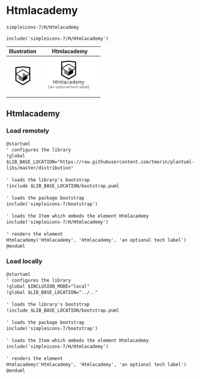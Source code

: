 # Htmlacademy


```text
simpleicons-7/H/Htmlacademy
```

```text
include('simpleicons-7/H/Htmlacademy')
```



| Illustration | Htmlacademy |
| :---: | :---: |
| ![illustration for Illustration](../../simpleicons-7/H/Htmlacademy.png) | ![illustration for Htmlacademy](../../simpleicons-7/H/Htmlacademy.Local.png) |




## Htmlacademy

### Load remotely
```plantuml
@startuml
' configures the library
!global $LIB_BASE_LOCATION="https://raw.githubusercontent.com/tmorin/plantuml-libs/master/distribution"

' loads the library's bootstrap
!include $LIB_BASE_LOCATION/bootstrap.puml

' loads the package bootstrap
include('simpleicons-7/bootstrap')

' loads the Item which embeds the element Htmlacademy
include('simpleicons-7/H/Htmlacademy')

' renders the element
Htmlacademy('Htmlacademy', 'Htmlacademy', 'an optional tech label')
@enduml
```

### Load locally
```plantuml
@startuml
' configures the library
!global $INCLUSION_MODE="local"
!global $LIB_BASE_LOCATION="../.."

' loads the library's bootstrap
!include $LIB_BASE_LOCATION/bootstrap.puml

' loads the package bootstrap
include('simpleicons-7/bootstrap')

' loads the Item which embeds the element Htmlacademy
include('simpleicons-7/H/Htmlacademy')

' renders the element
Htmlacademy('Htmlacademy', 'Htmlacademy', 'an optional tech label')
@enduml
```

